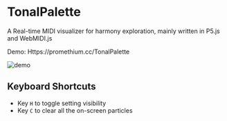 # TonalPalette

A Real-time MIDI visualizer for harmony exploration, mainly written in P5.js and WebMIDI.js  

Demo: Https://promethium.cc/TonalPalette

![demo](***REMOVED***apps/TonalPalette/screenshots/demo.png)

## Keyboard Shortcuts

* Key `H` to toggle setting visibility
* Key `C` to clear all the on-screen particles
